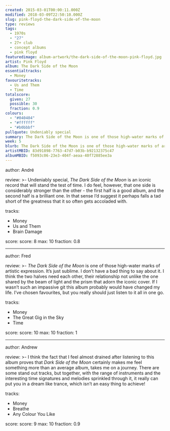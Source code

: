 ```yaml
---
created: 2015-03-01T00:00:11.000Z
modified: 2018-03-09T22:50:10.000Z
slug: pink-floyd-the-dark-side-of-the-moon
type: reviews
tags:
  - 1970s
  - "27"
  - 27+ club
  - concept albums
  - pink floyd
featuredimage: album-artwork/the-dark-side-of-the-moon-pink-floyd.jpg
artist: Pink Floyd
album: The Dark Side of the Moon
essentialtracks:
  - Money
favouritetracks:
  - Us and Them
  - Time
totalscore:
  given: 27
  possible: 30
  fraction: 0.9
colours:
  - "#040404"
  - "#ffffff"
  - "#b0bbbf"
pullquote: Undeniably special
summary: The Dark Side of the Moon is one of those high-water marks of artistic expression. It's just sublime. I don't have a bad thing to say about it.
week: 5
blurb: The Dark Side of the Moon is one of those high-water marks of artistic expression. It’s just sublime. I don’t have a bad thing to say about it.
artistMBID: 83d91898-7763-47d7-b03b-b92132375c47
albumMBID: f5093c06-23e3-404f-aeaa-40f72885ee3a
---
```

author: André

review: >-
  Undeniably special, *The Dark Side of the Moon* is an iconic record that will stand the test of time. I do feel, however, that one side is considerably stronger than the other - the first half is a good album, and the second half is a brilliant one. In that sense I’d suggest it perhaps falls a tad short of the greatness that it so often gets accoladed with.

tracks:
  - Money
  - ­Us and Them
  - ­Brain Damage

score:
  score: 8
  max: 10
  fraction: 0.8

---
author: Fred

review: >-
  *The Dark Side of the Moon* is one of those high-water marks of artistic expression. It’s just sublime. I don’t have a bad thing to say about it. I think the two halves need each other, their relationship not unlike the one shared by the beam of light and the prism that adorn the iconic cover. If I wasn’t such an impassive git this album probably would have changed my life. I’ve chosen favourites, but you really should just listen to it all in one go.

tracks:
  - Money
  - ­The Great Gig in the Sky
  - ­Time

score:
  score: 10
  max: 10
  fraction: 1

---
author: Andrew

review: >-
  I think the fact that I feel almost drained after listening to this album proves that *Dark Side of the Moon* certainly makes me feel something more than an average album, takes me on a journey. There are some stand out tracks, but together, with the range of instruments and the interesting time signatures and melodies sprinkled through it, it really can put you in a dream like trance, which isn’t an easy thing to achieve!

tracks:
  - Money
  - ­Breathe
  - ­Any Colour You Like

score:
  score: 9
  max: 10
  fraction: 0.9
